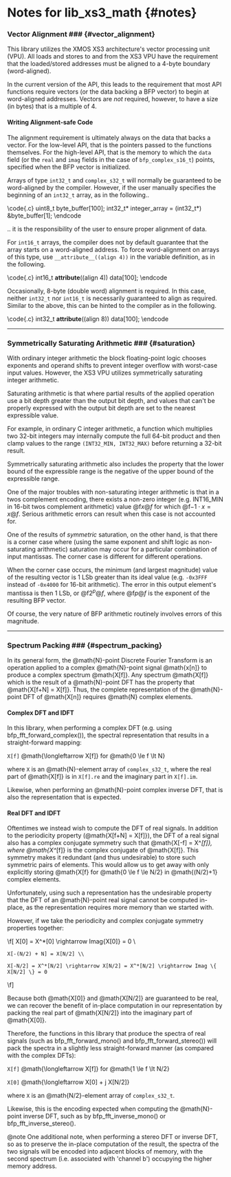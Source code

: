 
Notes for lib_xs3_math                          {#notes}
======================

### Vector Alignment ###                {#vector_alignment}

This library utilizes the XMOS XS3 architecture's vector processing unit (VPU). All loads and stores to and from the XS3 
VPU have the requirement that the loaded/stored addresses must be aligned to a 4-byte boundary (word-aligned).

In the current version of the API, this leads to the requirement that most API functions require vectors (or the data 
backing a BFP vector) to begin at word-aligned addresses. Vectors are *not* required, however, to have a size (in bytes) 
that is a multiple of 4.

#### Writing Alignment-safe Code ####

The alignment requirement is ultimately always on the data that backs a vector. For the low-level API, that is the 
pointers passed to the functions themselves. For the high-level API, that is the memory to which the `data` field (or 
the `real` and `imag` fields in the case of `bfp_complex_s16_t`) points, specified when the BFP vector is initialized.

Arrays of type `int32_t` and `complex_s32_t` will normally be guaranteed to be word-aligned by the compiler. However, if 
the user manually specifies the beginning of an `int32_t` array, as in the following..

\code{.c}
    uint8_t byte_buffer[100];
    int32_t* integer_array = (int32_t*) &byte_buffer[1];
\endcode

.. it is the responsibility of the user to ensure proper alignment of data.

For `int16_t` arrays, the compiler does not by default guarantee that the array starts on a word-aligned address. To
force word-alignment on arrays of this type, use `__attribute__((align 4))` in the variable definition, as in the 
following.

\code{.c}
    int16_t __attribute__((align 4)) data[100];
\endcode

Occasionally, 8-byte (double word) alignment is required. In this case, neither `int32_t` nor `int16_t` is necessarily
guaranteed to align as required. Similar to the above, this can be hinted to the compiler as in the following.

\code{.c}
    int32_t __attribute__((align 8)) data[100];
\endcode


---------
### Symmetrically Saturating Arithmetic ###     {#saturation}

With ordinary integer arithmetic the block floating-point logic chooses exponents and operand shifts to prevent integer 
overflow with worst-case input values. However, the XS3 VPU utilizes symmetrically saturating integer arithmetic.

Saturating arithmetic is that where partial results of the applied operation use a bit depth greater than the output bit 
depth, and values that can't be properly expressed with the output bit depth are set to the nearest expressible value. 

For example, in ordinary C integer arithmetic, a function which multiplies two 32-bit integers may internally compute 
the full 64-bit product and then clamp values to the range `(INT32_MIN, INT32_MAX)` before returning a 32-bit result.

Symmetrically saturating arithmetic also includes the property that the lower bound of the expressible range is the 
negative of the upper bound of the expressible range.

One of the major troubles with non-saturating integer arithmetic is that in a twos complement encoding, there exists a 
non-zero integer (e.g. INT16_MIN in 16-bit twos complement arithmetic) value @f$x@f$ for which  @f$-1 \cdot x = x@f$. 
Serious arithmetic errors can result when this case is not accounted for.

One of the results of _symmetric_ saturation, on the other hand, is that there is a corner case where (using the same 
exponent and shift logic as non-saturating arithmetic) saturation may occur for a particular combination of input 
mantissas. The corner case is different for different operations.

When the corner case occurs, the minimum (and largest magnitude) value of the resulting vector is 1 LSb greater than its 
ideal value (e.g. `-0x3FFF` instead of `-0x4000` for 16-bit arithmetic). The error in this output element's mantissa is 
then 1 LSb, or @f$2^p@f$, where @f$p@f$ is the exponent of the resulting BFP vector.

Of course, the very nature of BFP arithmetic routinely involves errors of this magnitude.

---------
### Spectrum Packing ###              {#spectrum_packing}

In its general form, the @math{N}-point Discrete Fourier Transform is an operation applied to a complex @math{N}-point 
signal @math{x[n]} to produce a complex spectrum @math{X[f]}. Any spectrum @math{X[f]} which is the result of a 
@math{N}-point DFT has the property that @math{X[f+N] = X[f]}. Thus, the complete representation of the @math{N}-point 
DFT of @math{X[n]} requires @math{N} complex elements.

#### Complex DFT and IDFT ####

In this library, when performing a complex DFT (e.g. using bfp_fft_forward_complex()), the spectral representation that
results in a straight-forward mapping:

`X[f]` @math{\longleftarrow X[f]} for @math{0 \le f \lt N}

where `X` is an @math{N}-element array of `complex_s32_t`, where the real part of @math{X[f]} is in `X[f].re` and the imaginary part in `X[f].im`.

Likewise, when performing an @math{N}-point complex inverse DFT, that is also the representation that is expected.

#### Real DFT and IDFT ####

Oftentimes we instead wish to compute the DFT of real signals. In addition to the periodicity property 
(@math{X[f+N] = X[f]}), the DFT of a real signal also has a complex conjugate symmetry such that @math{X[-f] = X^*[f]},
where @math{X^*[f]} is the complex conjugate of @math{X[f]}. This symmetry makes it redundant (and thus undesirable) to
store such symmetric pairs of elements. This would allow us to get away with only explicitly storing @math{X[f} for 
@math{0 \le f \le N/2} in @math{(N/2)+1} complex elements.

Unfortunately, using such a representation has the undesirable property that the DFT of an @math{N}-point real signal
cannot be computed in-place, as the representation requires more memory than we started with.

However, if we take the periodicity and complex conjugate symmetry properties together:

\f[
    X[0] = X^*[0] \rightarrow Imag\{X[0]\} = 0 \\

    X[-(N/2) + N] = X[N/2] \\

    X[-N/2] = X^*[N/2] \rightarrow X[N/2] = X^*[N/2] \rightarrow Imag \{ X[N/2] \} = 0
\f]

Because both @math{X[0]} and @math{X[N/2]} are guaranteed to be real, we can recover the benefit of in-place computation
in our representation by packing the real part of @math{X[N/2]} into the imaginary part of @math{X[0]}.

Therefore, the functions in this library that produce the spectra of real signals (such as bfp_fft_forward_mono() and 
bfp_fft_forward_stereo()) will pack the spectra in a slightly less straight-forward manner (as compared with the complex DFTs):


`X[f]` @math{\longleftarrow X[f]} for @math{1 \le f \lt N/2}

`X[0]` @math{\longleftarrow X[0] + j X[N/2]}

where `X` is an @math{N/2}-element array of `complex_s32_t`.

Likewise, this is the encoding expected when computing the @math{N}-point inverse DFT, such as by bfp_fft_inverse_mono()
or bfp_fft_inverse_stereo().

@note One additional note, when performing a stereo DFT or inverse DFT, so as to preserve the in-place computation of 
the result, the spectra of the two signals will be encoded into adjacent blocks of memory, with the second spectrum
(i.e. associated with 'channel b') occupying the higher memory address.
